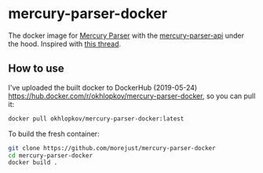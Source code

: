 # mercury-parser-docker
The docker image for [Mercury Parser](https://github.com/postlight/mercury-parser) with the [mercury-parser-api](https://github.com/postlight/mercury-parser-api) under the hood. Inspired with [this thread](https://github.com/postlight/mercury-parser/issues/390).

## How to use

I've uploaded the built docker to DockerHub (2019-05-24) https://hub.docker.com/r/okhlopkov/mercury-parser-docker, so you can pull it:

``` bash
docker pull okhlopkov/mercury-parser-docker:latest
```

To build the fresh container:

``` bash
git clone https://github.com/morejust/mercury-parser-docker
cd mercury-parser-docker
docker build .
```
